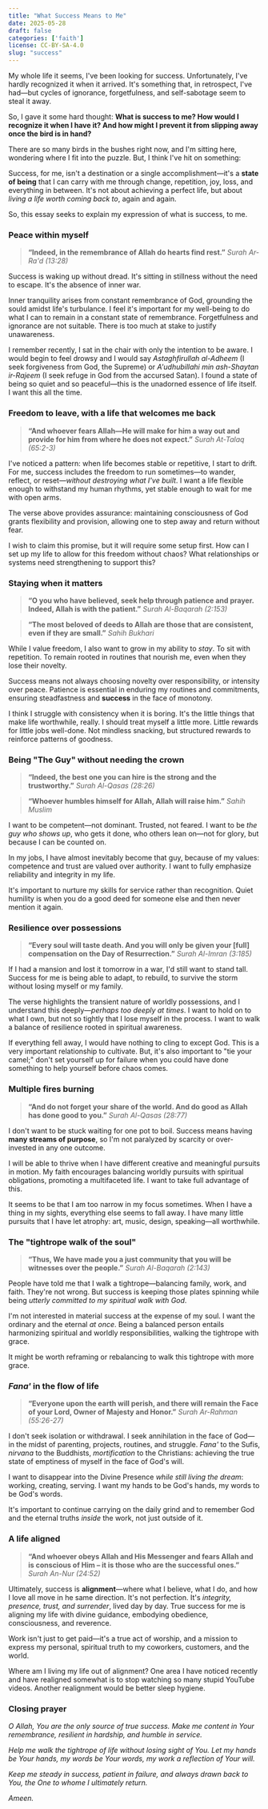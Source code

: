 ```yaml
---
title: "What Success Means to Me"
date: 2025-05-28
draft: false
categories: ['faith']
license: CC‑BY‑SA‑4.0
slug: "success"
---
```


My whole life it seems, I've been looking for success. Unfortunately, I've hardly recognized it when it arrived. It's something that, in retrospect, I've had—but cycles of ignorance, forgetfulness, and self-sabotage seem to steal it away.

So, I gave it some hard thought: **What is success to me? How would I recognize it when I have it? And how might I prevent it from slipping away once the bird is in hand?**

There are so many birds in the bushes right now, and I'm sitting here, wondering where I fit into the puzzle. But, I think I've hit on something:

Success, for me, isn't a destination or a single accomplishment—it's a **state of being** that I can carry with me through change, repetition, joy, loss, and everything in between. It's not about achieving a perfect life, but about *living a life worth coming back to*, again and again.

So, this essay seeks to explain my expression of what is success, to me.

### Peace within myself

> **“Indeed, in the remembrance of Allah do hearts find rest.”**
> *Surah Ar-Ra'd (13:28)*

Success is waking up without dread. It's sitting in stillness without the need to escape. It's the absence of inner war.

Inner tranquility arises from constant remembrance of God, grounding the sould amidst life's turbulance. I feel it's important for my well-being to do what I can to remain in a constant state of remembrance. Forgetfulness and ignorance are not suitable. There is too much at stake to justify unawareness.

I remember recently, I sat in the chair with only the intention to be aware. I would begin to feel drowsy and I would say *Astaghfirullah al-Adheem* (I seek forgiveness from God, the Supreme) or *A'udhubillahi min ash-Shaytan ir-Rajeem* (I seek refuge in God from the accursed Satan). I found a state of being so quiet and so peaceful—this is the unadorned essence of life itself. I want this all the time.

### Freedom to leave, with a life that welcomes me back

> **“And whoever fears Allah—He will make for him a way out and provide for him from where he does not expect.”**
> *Surah At-Talaq (65:2-3)*

I've noticed a pattern: when life becomes stable or repetitive, I start to drift. For me, success includes the freedom to run sometimes—to wander, reflect, or reset—*without destroying what I've built*. I want a life flexible enough to withstand my human rhythms, yet stable enough to wait for me with open arms.

The verse above provides assurance: maintaining consciousness of God grants flexibility and provision, allowing one to step away and return without fear.

I wish to claim this promise, but it will require some setup first. How can I set up my life to allow for this freedom without chaos? What relationships or systems need strengthening to support this?

### Staying when it matters

> **“O you who have believed, seek help through patience and prayer. Indeed, Allah is with the patient.”**
> *Surah Al-Baqarah (2:153)*

> **“The most beloved of deeds to Allah are those that are consistent, even if they are small.”**
> *Sahih Bukhari*

While I value freedom, I also want to grow in my ability to *stay*. To sit with repetition. To remain rooted in routines that nourish me, even when they lose their novelty.

Success means not always choosing novelty over responsibility, or intensity over peace. Patience is essential in enduring my routines and commitments, ensuring steadfastness and **success** in the face of monotony.

I think I struggle with consistency when it is boring. It's the little things that make life worthwhile, really. I should treat myself a little more. Little rewards for little jobs well-done. Not mindless snacking, but structured rewards to reinforce patterns of goodness.

### Being "The Guy" without needing the crown

> **“Indeed, the best one you can hire is the strong and the trustworthy.”**
> *Surah Al-Qasas (28:26)*

> **“Whoever humbles himself for Allah, Allah will raise him.”**
> *Sahih Muslim*

I want to be competent—not dominant. Trusted, not feared. I want to be *the guy who shows up*, who gets it done, who others lean on—not for glory, but because I can be counted on.

In my jobs, I have almost inevitably become that guy, because of my values: competence and trust are valued over authority. I want to fully emphasize reliability and integrity in my life.

It's important to nurture my skills for service rather than recognition. Quiet humility is when you do a good deed for someone else and then never mention it again.

### Resilience over possessions

> **“Every soul will taste death. And you will only be given your \[full] compensation on the Day of Resurrection.”**
> *Surah Al-Imran (3:185)*

If I had a mansion and lost it tomorrow in a war, I'd still want to stand tall. Success for me is being able to adapt, to rebuild, to survive the storm without losing myself or my family.

The verse highlights the transient nature of worldly possessions, and I understand this deeply—*perhaps too deeply at times*. I want to hold on to what I own, but not so tightly that I lose myself in the process. I want to walk a balance of resilience rooted in spiritual awareness.

If everything fell away, I would have nothing to cling to except God. This is a very important relationship to cultivate. But, it's also important to "tie your camel;" don't set yourself up for failure when you could have done something to help yourself before chaos comes.

### Multiple fires burning

> **“And do not forget your share of the world. And do good as Allah has done good to you.”**
> *Surah Al-Qasas (28:77)*

I don't want to be stuck waiting for one pot to boil. Success means having **many streams of purpose**, so I'm not paralyzed by scarcity or over-invested in any one outcome.

I will be able to thrive when I have different creative and meaningful pursuits in motion. My faith encourages balancing worldly pursuits with spiritual obligations, promoting a multifaceted life. I want to take full advantage of this.

It seems to be that I am too narrow in my focus sometimes. When I have a thing in my sights, everything else seems to fall away. I have many little pursuits that I have let atrophy: art, music, design, speaking—all worthwhile.

### The "tightrope walk of the soul"

> **“Thus, We have made you a just community that you will be witnesses over the people.”**
> *Surah Al-Baqarah (2:143)*

People have told me that I walk a tightrope—balancing family, work, and faith. They're not wrong. But success is keeping those plates spinning while being *utterly committed to my spiritual walk with God*.

I'm not interested in material success at the expense of my soul. I want the ordinary and the eternal *at once*. Being a balanced person entails harmonizing spiritual and worldly responsibilities, walking the tightrope with grace.

It might be worth reframing or rebalancing to walk this tightrope with more grace.

### *Fana'* in the flow of life

> **“Everyone upon the earth will perish, and there will remain the Face of your Lord, Owner of Majesty and Honor.”**
> *Surah Ar-Rahman (55:26-27)*

I don't seek isolation or withdrawal. I seek annihilation in the face of God—in the midst of parenting, projects, routines, and struggle. *Fana'* to the Sufis, *nirvana* to the Buddhists, *mortification* to the Christians: achieving the true state of emptiness of myself in the face of God's will.

I want to disappear into the Divine Presence *while still living the dream*: working, creating, serving. I want my hands to be God's hands, my words to be God's words.

It's important to continue carrying on the daily grind and to remember God and the eternal truths *inside* the work, not just outside of it.

### A life aligned

> **“And whoever obeys Allah and His Messenger and fears Allah and is conscious of Him – it is those who are the successful ones.”**
> *Surah An-Nur (24:52)*

Ultimately, success is **alignment**—where what I believe, what I do, and how I love all move in he same direction. It's not perfection. It's *integrity, presence, trust, and surrender*, lived day by day. True success for me is aligning my life with divine guidance, embodying obedience, consciousness, and reverence.

Work isn't just to get paid—it's a true act of worship, and a mission to express my personal, spiritual truth to my coworkers, customers, and the world.

Where am I living my life out of alignment? One area I have noticed recently and have realigned somewhat is to stop watching so many stupid YouTube videos. Another realignment would be better sleep hygiene.

### Closing prayer

*O Allah, You are the only source of true success. Make me content in Your remembrance, resilient in hardship, and humble in service.*

*Help me walk the tightrope of life without losing sight of You. Let my hands be Your hands, my words be Your words, my work a reflection of Your will.*

*Keep me steady in success, patient in failure, and always drawn back to You, the One to whome I ultimately return.*

*Ameen.*
